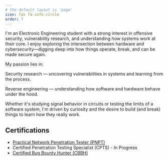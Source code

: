 ```yaml
---
# the default layout is 'page'
icon: fas fa-info-circle
order: 7
---
```


I'm an Electronic Engineering student with a strong interest in offensive security, vulnerability research, and understanding how systems work at their core. I enjoy exploring the intersection between hardware and cybersecurity—digging deep into how things operate, break, and can be made secure again.

My passion lies in:

Security research — uncovering vulnerabilities in systems and learning from the process.

Reverse engineering — understanding how software and hardware behave under the hood.

Whether it's studying signal behavior in circuits or testing the limits of a software system, I'm driven by curiosity and the desire to build (and break) things to learn how they really work.

## Certifications

- [Practical Network Penetration Tester (PNPT)](https://certified.tcm-sec.com/026b829e-d5cf-4ee0-8212-9b37633ab287#acc.qsDmuJrL)
- Certified Penetration Testing Specialist (CPTS) - In Progress
- [Certified Bug Bounty Hunter (CBBH)](https://www.credly.com/badges/9ef29a7d-703d-4619-a315-00a79927824a/public_url)


